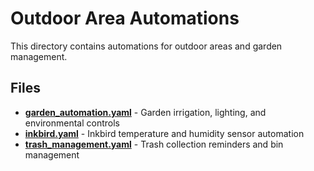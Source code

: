 # Outdoor Area Automations

This directory contains automations for outdoor areas and garden management.

## Files

- **[garden_automation.yaml](./garden_automation.yaml)** - Garden irrigation, lighting, and environmental controls
- **[inkbird.yaml](./inkbird.yaml)** - Inkbird temperature and humidity sensor automation
- **[trash_management.yaml](./trash_management.yaml)** - Trash collection reminders and bin management